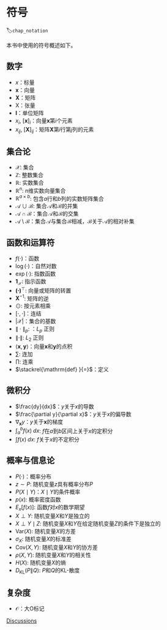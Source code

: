 # 符号
:label:`chap_notation`

本书中使用的符号概述如下。

## 数字

* $x$：标量
* $\mathbf{x}$：向量
* $\mathbf{X}$：矩阵
* $\mathsf{X}$：张量
* $\mathbf{I}$：单位矩阵
* $x_i$, $[\mathbf{x}]_i$：向量$\mathbf{x}$第$i$个元素
* $x_{ij}$, $[\mathbf{X}]_{ij}$：矩阵$\mathbf{X}$第$i$行第$j$列的元素

## 集合论

* $\mathcal{X}$: 集合
* $\mathbb{Z}$: 整数集合
* $\mathbb{R}$: 实数集合
* $\mathbb{R}^n$: $n$维实数向量集合
* $\mathbb{R}^{a\times b}$: 包含$a$行和$b$列的实数矩阵集合
* $\mathcal{A}\cup\mathcal{B}$: 集合$\mathcal{A}$和$\mathcal{B}$的并集
* $\mathcal{A}\cap\mathcal{B}$：集合$\mathcal{A}$和$\mathcal{B}$的交集
* $\mathcal{A}\setminus\mathcal{B}$：集合$\mathcal{A}$与集合$\mathcal{B}$相减，$\mathcal{B}$关于$\mathcal{A}$的相对补集

## 函数和运算符

* $f(\cdot)$：函数
* $\log(\cdot)$：自然对数
* $\exp(\cdot)$: 指数函数
* $\mathbf{1}_\mathcal{X}$: 指示函数
* $\mathbf{(\cdot)}^\top$: 向量或矩阵的转置
* $\mathbf{X}^{-1}$: 矩阵的逆
* $\odot$: 按元素相乘
* $[\cdot, \cdot]$：连结
* $\lvert \mathcal{X} \rvert$：集合的基数
* $\|\cdot\|_p$: ：$L_p$ 正则
* $\|\cdot\|$: $L_2$ 正则
* $\langle \mathbf{x}, \mathbf{y} \rangle$：向量$\mathbf{x}$和$\mathbf{y}$的点积
* $\sum$: 连加
* $\prod$: 连乘
* $\stackrel{\mathrm{def} }{=}$：定义

## 微积分

* $\frac{dy}{dx}$：$y$关于$x$的导数
* $\frac{\partial y}{\partial x}$：$y$关于$x$的偏导数
* $\nabla_{\mathbf{x} } y$：$y$关于$\mathbf{x}$的梯度
* $\int_a^b f(x) \;dx$: $f$在$a$到$b$区间上关于$x$的定积分
* $\int f(x) \;dx$: $f$关于$x$的不定积分

## 概率与信息论

* $P(\cdot)$：概率分布
* $z \sim P$: 随机变量$z$具有概率分布$P$
* $P(X \mid Y)$：$X\mid Y$的条件概率
* $p(x)$: 概率密度函数
* ${E}_{x} [f(x)]$: 函数$f$对$x$的数学期望
* $X \perp Y$: 随机变量$X$和$Y$是独立的
* $X \perp Y \mid Z$: 随机变量$X$和$Y$在给定随机变量$Z$的条件下是独立的
* $\mathrm{Var}(X)$: 随机变量$X$的方差
* $\sigma_X$: 随机变量$X$的标准差
* $\mathrm{Cov}(X, Y)$: 随机变量$X$和$Y$的协方差
* $\rho(X, Y)$: 随机变量$X$和$Y$的相关性
* $H(X)$: 随机变量$X$的熵
* $D_{\mathrm{KL} }(P\|Q)$: $P$和$Q$的KL-散度

## 复杂度

* $\mathcal{O}$：大O标记

[Discussions](https://discuss.d2l.ai/t/2089)
